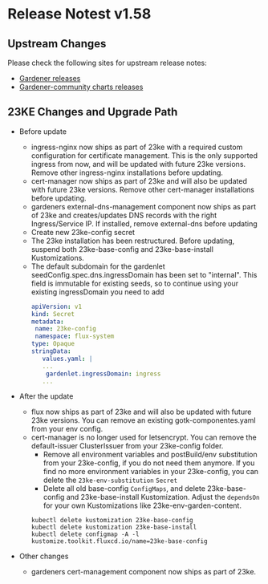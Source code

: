 # Release Notest v1.58

## Upstream Changes

Please check the following sites for upstream release notes:

- [Gardener releases](https://github.com/gardener/gardener/releases)
- [Gardener-community charts releases](https://github.com/gardener-community/gardener-charts/releases)

## 23KE Changes and Upgrade Path

- Before update
  - ingress-nginx now ships as part of 23ke with a required custom configuration for certificate management. This is the only supported ingress from now, and will be updated with future 23ke versions. Remove other ingress-nginx installations before updating.
  - cert-manager now ships as part of 23ke and will also be updated with future 23ke versions. Remove other cert-manager installations before updating.
  - gardeners external-dns-management component now ships as part of 23ke and creates/updates DNS records with the right Ingress/Service IP. If installed, remove external-dns before updating
  - Create new 23ke-config secret
  - The 23ke installation has been restructured. Before updating, suspend both 23ke-base-config and 23ke-base-install Kustomizations.
  - The default subdomain for the gardenlet seedConfig.spec.dns.ingressDomain has been set to "internal". This field is immutable for existing seeds, so to continue using your existing ingressDomain you need to add
	```yaml
	apiVersion: v1
	kind: Secret
	metadata:
	 name: 23ke-config
	 namespace: flux-system
	type: Opaque
	stringData:
	   values.yaml: |
	   ...
		gardenlet.ingressDomain: ingress
	   ...
	```

- After the update
  - flux now ships as part of 23ke and will also be updated with future 23ke versions. You can remove an existing gotk-componentes.yaml from your env config.
  - cert-manager is no longer used for letsencrypt. You can remove the default-issuer ClusterIssuer from your 23ke-config folder.
	- Remove all environment variables and postBuild/env substitution from your 23ke-config, if you do not need them anymore. If you find no more environment variables in your 23ke-config, you can delete the `23ke-env-substitution` `Secret`
	- Delete all old base-config `ConfigMaps`, and delete 23ke-base-config and 23ke-base-install Kustomization. Adjust the `dependsOn` for your own Kustomizations like 23ke-env-garden-content.
	```shell
	kubectl delete kustomization 23ke-base-config
	kubectl delete kustomization 23ke-base-install
	kubectl delete configmap -A -l kustomize.toolkit.fluxcd.io/name=23ke-base-config
	```

- Other changes
  - gardeners cert-management component now ships as part of 23ke.
